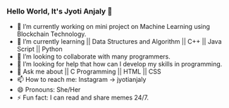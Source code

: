 ### Hello World, It's Jyoti Anjaly 👋

- 🔭 I’m currently working on mini project on Machine Learning using Blockchain Technology.
- 🌱 I’m currently learning || Data Structures and Algorithm || C++ || Java Script || Python
- 👯 I’m looking to collaborate with many programmers.
- 🤔 I’m looking for help that how can I develop my skills in programming.
- 💬 Ask me about || C Programming || HTML || CSS
- 📫 How to reach me: Instagram -> jyotianjaly
- 😄 Pronouns: She/Her 
- ⚡ Fun fact: I can read and share memes 24/7.
